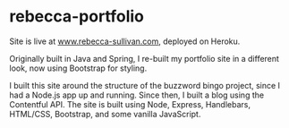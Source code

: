 # rebecca-portfolio

Site is live at www.rebecca-sullivan.com, deployed on Heroku.

Originally built in Java and Spring, I re-built my portfolio site in a different look, now using Bootstrap for styling.

I built this site around the structure of the buzzword bingo project, since I had a Node.js app up and running. Since then, I built a blog using the Contentful API. The site is built using Node, Express, Handlebars, HTML/CSS, Bootstrap, and some vanilla JavaScript.
